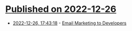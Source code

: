 # [Published on 2022-12-26](index.md)

* [2022-12-26, 17:43:18](https://news.ycombinator.com/item?id=34139850) - [Email Marketing to Developers](https://ronakganatra.com/email-marketing-to-developers)
